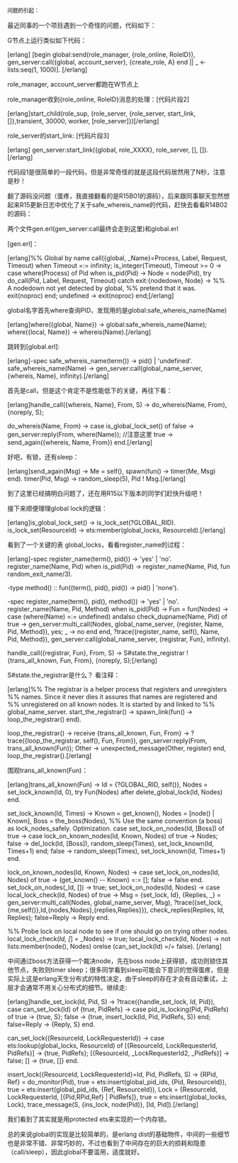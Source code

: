 <!--
author: admin
date: 2012-06-16
title: Erlang R14以及之前版本的global模块的隐患
tags: Erlang,global
category: Erlang
status: publish
summary: 问题的引起：最近同事的一个项目遇到一个奇怪的问题，代码如下：G节点上运行类似如下代码：[erlang][begin    global:send(role_manager, {role_online, RoleID}),    gen_server:call({global, a
-->

<p class="MsoNormal"><span style="color: #000000;"><span style="font-family: 宋体; font-size: 9pt;">问题的引起：</span></span></p>
最近同事的一个项目遇到一个奇怪的问题，代码如下：

G节点上运行类似如下代码：

[erlang]
[begin
    global:send(role_manager, {role_online, RoleID}),
    gen_server:call({global, account_server}, {create_role, A}
end || _ &lt;- lists:seq(1, 1000)].
[/erlang]

role_manager, account_server都跑在W节点上

<!--more-->

role_manager收到{role_online, RoleID}消息的处理：[代码片段2]

[erlang]start_child(role_sup, {role_server, {role_server, start_link, []},transient, 30000, worker, [role_server]})[/erlang]

role_server的start_link: [代码片段3]

[erlang]
gen_server:start_link({global, role_XXXX}, role_server, [], []).[/erlang]

代码段1是很简单的一段代码，但是非常奇怪的就是这段代码居然用了N秒，注意是秒！

翻了源码没问题（蛋疼，我直接翻看的是R15B01的源码），后来跟同事聊天忽然想起来R15更新日志中优化了关于safe_whereis_name的代码，赶快去看看R14B02的源码：

两个文件gen.erl(gen_server:call最终会走到这里)和global.erl

[gen.erl]：

[erlang]%% Global by name
call({global, _Name}=Process, Label, Request, Timeout)
    when Timeout =:= infinity;
    is_integer(Timeout), Timeout &gt;= 0 -&gt;
    case where(Process) of
    Pid when is_pid(Pid) -&gt;
        Node = node(Pid),
        try do_call(Pid, Label, Request, Timeout)
        catch
            exit:{nodedown, Node} -&gt;
            %% A nodedown not yet detected by global,
            %% pretend that it was.
            exit(noproc)
        end;
    undefined -&gt;
        exit(noproc)
    end;[/erlang]

global名字首先where查询PID，发现用的是global:safe_whereis_name(Name)

[erlang]where({global, Name}) -&gt; global:safe_whereis_name(Name);
where({local, Name})  -&gt; whereis(Name).[/erlang]

跳转到[global.erl]:

[erlang]-spec safe_whereis_name(term()) -&gt; pid() | 'undefined'.
safe_whereis_name(Name) -&gt;
gen_server:call(global_name_server, {whereis, Name}, infinity).[/erlang]

首先是call，但是这个肯定不是性能低下的关键，再往下看：

[erlang]handle_call({whereis, Name}, From, S) -&gt;
    do_whereis(Name, From),
    {noreply, S};

do_whereis(Name, From) -&gt;
    case is_global_lock_set() of
    false -&gt;
        gen_server:reply(From, where(Name)); //注意这里
    true -&gt;
        send_again({whereis, Name, From})
end.[/erlang]

好吧，有锁，还有sleep：

[erlang]send_again(Msg) -&gt;
    Me = self(),
    spawn(fun() -&gt; timer(Me, Msg) end).
timer(Pid, Msg) -&gt;
    random_sleep(5),
    Pid ! Msg.[/erlang]

到了这里已经搞明白问题了，还在用R15以下版本的同学们赶快升级吧！

接下来顺便理理global lock的逻辑：

[erlang]is_global_lock_set() -&gt;
is_lock_set(?GLOBAL_RID).
is_lock_set(ResourceId) -&gt;
ets:member(global_locks, ResourceId).[/erlang]

看到了一个关键的表 global_locks，看看register_name的过程：

[erlang]-spec register_name(term(), pid()) -&gt; 'yes' | 'no'.
 register_name(Name, Pid) when is_pid(Pid) -&gt;
     register_name(Name, Pid, fun random_exit_name/3).

-type method() :: fun((term(), pid(), pid()) -&gt; pid() | 'none').

-spec register_name(term(), pid(), method()) -&gt; 'yes' | 'no'.
 register_name(Name, Pid, Method) when is_pid(Pid) -&gt;
     Fun = fun(Nodes) -&gt;
         case (where(Name) =:= undefined) andalso check_dupname(Name, Pid) of
             true -&gt;
                 gen_server:multi_call(Nodes,
                                       global_name_server,
                                       {register, Name, Pid, Method}),
                 yes;
             _ -&gt;
                 no
         end
     end,
     ?trace({register_name, self(), Name, Pid, Method}),
gen_server:call(global_name_server, {registrar, Fun}, infinity).

handle_call({registrar, Fun}, From, S) -&gt;
    S#state.the_registrar ! {trans_all_known, Fun, From},
 {noreply, S};[/erlang]

S#state.the_registrar是什么？ 看注释：

[erlang]%% The registrar is a helper process that registers and unregisters
%% names. Since it never dies it assures that names are registered and
%% unregistered on all known nodes. It is started by and linked to
%% global_name_server.
start_the_registrar() -&gt;
    spawn_link(fun() -&gt; loop_the_registrar() end).

loop_the_registrar() -&gt;
    receive
        {trans_all_known, Fun, From} -&gt;
            ?trace({loop_the_registrar, self(), Fun, From}),
            gen_server:reply(From, trans_all_known(Fun));
    Other -&gt;
            unexpected_message(Other, register)
    end,
loop_the_registrar().[/erlang]

围观trans_all_known(Fun)：

[erlang]trans_all_known(Fun) -&gt;
    Id = {?GLOBAL_RID, self()},
    Nodes = set_lock_known(Id, 0),
    try
        Fun(Nodes)
    after
        delete_global_lock(Id, Nodes)
    end.

set_lock_known(Id, Times) -&gt;
    Known = get_known(),
    Nodes = [node() | Known],
    Boss = the_boss(Nodes),
    %% Use the  same convention (a boss) as lock_nodes_safely. Optimization.
    case set_lock_on_nodes(Id, [Boss]) of
        true -&gt;
            case lock_on_known_nodes(Id, Known, Nodes) of
                true -&gt;
                    Nodes;
                false -&gt;
                    del_lock(Id, [Boss]),
                    random_sleep(Times),
                    set_lock_known(Id, Times+1)
            end;
        false -&gt;
            random_sleep(Times),
            set_lock_known(Id, Times+1)
    end.

lock_on_known_nodes(Id, Known, Nodes) -&gt;
    case set_lock_on_nodes(Id, Nodes) of
        true -&gt;
            (get_known() -- Known) =:= [];
        false -&gt;
            false
end.
set_lock_on_nodes(_Id, []) -&gt;
    true;
set_lock_on_nodes(Id, Nodes) -&gt;
    case local_lock_check(Id, Nodes) of
        true -&gt;
            Msg = {set_lock, Id},
            {Replies, _} =
                gen_server:multi_call(Nodes, global_name_server, Msg),
            ?trace({set_lock,{me,self()},Id,{nodes,Nodes},{replies,Replies}}),
            check_replies(Replies, Id, Replies);
        false=Reply -&gt;
            Reply
    end.

%% Probe lock on local node to see if one should go on trying other nodes.
local_lock_check(_Id, [_] = _Nodes) -&gt;
    true;
local_lock_check(Id, Nodes) -&gt;
    not lists:member(node(), Nodes) orelse (can_set_lock(Id) =/= false).
[/erlang]

中间通过boss方法获得一个裁决node，先在boss node上获得锁，成功则锁住其他节点，失败则timer sleep；很多同学看到sleep可能会下意识的觉得蛋疼，但是实际上这是erlang天生分布式的特性决定，由于sleep的存在才会有自动重试，上层才会通常不用关心分布式的细节。继续走:

[erlang]handle_set_lock(Id, Pid, S) -&gt;
    ?trace({handle_set_lock, Id, Pid}),
    case can_set_lock(Id) of
        {true, PidRefs} -&gt;
        case pid_is_locking(Pid, PidRefs) of
        true -&gt;
                    {true, S};
        false -&gt;
                    {true, insert_lock(Id, Pid, PidRefs, S)}
        end;
        false=Reply -&gt;
            {Reply, S}
end.

can_set_lock({ResourceId, LockRequesterId}) -&gt;
    case ets:lookup(global_locks, ResourceId) of
    [{ResourceId, LockRequesterId, PidRefs}] -&gt;
            {true, PidRefs};
    [{ResourceId, _LockRequesterId2, _PidRefs}] -&gt;
            false;
    [] -&gt;
            {true, []}
    end.

insert_lock({ResourceId, LockRequesterId}=Id, Pid, PidRefs, S) -&gt;
    {RPid, Ref} = do_monitor(Pid),
    true = ets:insert(global_pid_ids, {Pid, ResourceId}),
    true = ets:insert(global_pid_ids, {Ref, ResourceId}),
    Lock = {ResourceId, LockRequesterId, [{Pid,RPid,Ref} | PidRefs]},
    true = ets:insert(global_locks, Lock),
    trace_message(S, {ins_lock, node(Pid)}, [Id, Pid]).[/erlang]

我们看到了其实就是用protected ets来实现的一个内存锁。

总的来说global的实现是比较简单的，是erlang dist的基础物件，中间的一些细节也是非常不错、非常巧妙的，不过也看到了中间存在的巨大的损耗和隐患（call/sleep），因此global不要滥用，适度就好。